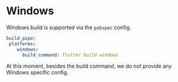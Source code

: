 # Windows

Windows build is supported via the `pubspec` config.

```yaml
build_pipe:
 platforms:
    windows:
      build_command: flutter build windows
```

At this moment, besides the build command, we do not provide any Windows specific config.